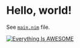 # Hello, world!

See [`main.nim`](https://github.com/Ethosa/nodesnim/blob/master/examples/hello_world/main.nim) file.

[![Everything Is AWESOME](https://yt-embed.herokuapp.com/embed?v=TvgkEv3pnIw)](https://www.youtube.com/watch?v=TvgkEv3pnIw)
